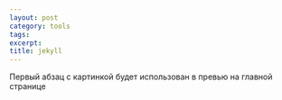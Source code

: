 ```yaml
---
layout: post
category: tools
tags:
excerpt:
title: jekyll
---
```



Первый абзац с картинкой будет использован в превью на главной странице&nbsp;